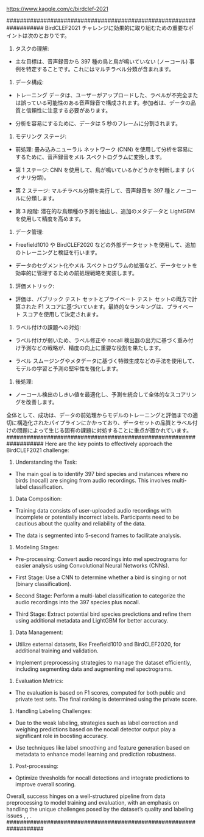 
https://www.kaggle.com/c/birdclef-2021

###################################################################
BirdCLEF2021 チャレンジに効果的に取り組むための重要なポイントは次のとおりです。

1. タスクの理解:

- 主な目標は、音声録音から 397 種の鳥と鳥が鳴いていない (ノーコール) 事例を特定することです。これにはマルチラベル分類が含まれます。

1. データ構成:

- トレーニング データは、ユーザーがアップロードした、ラベルが不完全または誤っている可能性のある音声録音で構成されます。参加者は、データの品質と信頼性に注意する必要があります。

- 分析を容易にするために、データは 5 秒のフレームに分割されます。

1. モデリング ステージ:

- 前処理: 畳み込みニューラル ネットワーク (CNN) を使用して分析を容易にするために、音声録音をメル スペクトログラムに変換します。

- 第 1 ステージ: CNN を使用して、鳥が鳴いているかどうかを判断します (バイナリ分類)。

- 第 2 ステージ: マルチラベル分類を実行して、音声録音を 397 種とノーコールに分類します。

- 第 3 段階: 潜在的な鳥類種の予測を抽出し、追加のメタデータと LightGBM を使用して精度を高めます。

1. データ管理:

- Freefield1010 や BirdCLEF2020 などの外部データセットを使用して、追加のトレーニングと検証を行います。

- データのセグメント化やメル スペクトログラムの拡張など、データセットを効率的に管理するための前処理戦略を実装します。

1. 評価メトリック:

- 評価は、パブリック テスト セットとプライベート テスト セットの両方で計算された F1 スコアに基づいています。最終的なランキングは、プライベート スコアを使用して決定されます。

1. ラベル付けの課題への対処:

- ラベル付けが弱いため、ラベル修正や nocall 検出器の出力に基づく重み付け予測などの戦略が、精度の向上に重要な役割を果たします。

- ラベル スムージングやメタデータに基づく特徴生成などの手法を使用して、モデルの学習と予測の堅牢性を強化します。

1. 後処理:

- ノーコール検出のしきい値を最適化し、予測を統合して全体的なスコアリングを改善します。

全体として、成功は、データの前処理からモデルのトレーニングと評価までの適切に構造化されたパイプラインにかかっており、データセットの品質とラベル付けの問題によって生じる固有の課題に対処することに重点が置かれています。
###################################################################
Here are the key points to effectively approach the BirdCLEF2021 challenge:

1. Understanding the Task:

- The main goal is to identify 397 bird species and instances where no birds (nocall) are singing from audio recordings. This involves multi-label classification.

1. Data Composition:

- Training data consists of user-uploaded audio recordings with incomplete or potentially incorrect labels. Participants need to be cautious about the quality and reliability of the data.

- The data is segmented into 5-second frames to facilitate analysis.

1. Modeling Stages:

- Pre-processing: Convert audio recordings into mel spectrograms for easier analysis using Convolutional Neural Networks (CNNs).

- First Stage: Use a CNN to determine whether a bird is singing or not (binary classification).

- Second Stage: Perform a multi-label classification to categorize the audio recordings into the 397 species plus nocall.

- Third Stage: Extract potential bird species predictions and refine them using additional metadata and LightGBM for better accuracy.

1. Data Management:

- Utilize external datasets, like Freefield1010 and BirdCLEF2020, for additional training and validation.

- Implement preprocessing strategies to manage the dataset efficiently, including segmenting data and augmenting mel spectrograms.

1. Evaluation Metrics:

- The evaluation is based on F1 scores, computed for both public and private test sets. The final ranking is determined using the private score.

1. Handling Labeling Challenges:

- Due to the weak labeling, strategies such as label correction and weighing predictions based on the nocall detector output play a significant role in boosting accuracy.

- Use techniques like label smoothing and feature generation based on metadata to enhance model learning and prediction robustness.

1. Post-processing:

- Optimize thresholds for nocall detections and integrate predictions to improve overall scoring.

Overall, success hinges on a well-structured pipeline from data preprocessing to model training and evaluation, with an emphasis on handling the unique challenges posed by the dataset’s quality and labeling issues , , .
###################################################################
